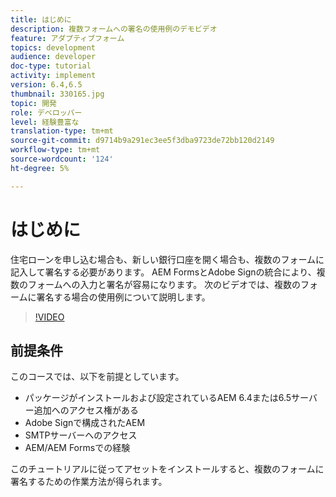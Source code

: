 ```yaml
---
title: はじめに
description: 複数フォームへの署名の使用例のデモビデオ
feature: アダプティブフォーム
topics: development
audience: developer
doc-type: tutorial
activity: implement
version: 6.4,6.5
thumbnail: 330165.jpg
topic: 開発
role: デベロッパー
level: 経験豊富な
translation-type: tm+mt
source-git-commit: d9714b9a291ec3ee5f3dba9723de72bb120d2149
workflow-type: tm+mt
source-wordcount: '124'
ht-degree: 5%

---
```


# はじめに

住宅ローンを申し込む場合も、新しい銀行口座を開く場合も、複数のフォームに記入して署名する必要があります。 AEM FormsとAdobe Signの統合により、複数のフォームへの入力と署名が容易になります。
次のビデオでは、複数のフォームに署名する場合の使用例について説明します。

>[!VIDEO](https://video.tv.adobe.com/v/330165?quality=9&learn=on)

## 前提条件

このコースでは、以下を前提としています。

* パッケージがインストールおよび設定されているAEM 6.4または6.5サーバー追加へのアクセス権がある
* Adobe Signで構成されたAEM
* SMTPサーバーへのアクセス
* AEM/AEM Formsでの経験

このチュートリアルに従ってアセットをインストールすると、複数のフォームに署名するための作業方法が得られます。